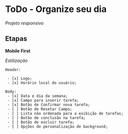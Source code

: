 # ToDo - Organize seu dia

*Projeto responsivo*

## Etapas

**Mobile First**

  *Estilização*

    Header:

     - [x] Logo;
     - [x] Horário local do usuário;

    Body:
     - [x] Data e dia da semana;
     - [x] Campo para inserir tarefa;
     - [x] Botão de Confirmar nova tarefa;
     - [ ] Botão de Resetar Campo;
     - [ ] Lista não ordenada para a exibição de tarefas;
     - [ ] Botão de conclusão na tarefa;
     - [ ] Botão de excluir tarefa;
     - [ ] Opções de personalização de background;

<!-- 
fontes:
  font-family: 'Roboto', sans-serif;
  
 -->
 

